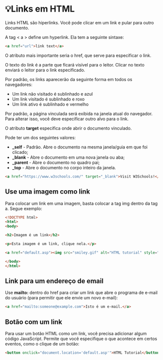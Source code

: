 # 💡Links em HTML

Links HTML são hiperlinks. Você pode clicar em um link e pular para outro documento.

A tag < a > define um hyperlink. Ela tem a seguinte sintaxe:

```html
<a href="url">link text</a>
```

O atributo mais importante seria o href, que serve para especificar o link.

O texto do link é a parte que ficará visível para o leitor. Clicar no texto enviará o leitor para o link especificado.

Por padrão, os links aparecerão da seguinte forma em todos os navegadores:

- Um link não visitado é sublinhado e azul
- Um link visitado é sublinhado e roxo
- Um link ativo é sublinhado e vermelho

Por padrão, a página vinculada será exibida na janela atual do navegador. Para alterar isso, você deve especificar outro alvo para o link.

O atributo **target** especifica onde abrir o documento vinculado.

Pode ter um dos seguintes valores:

- **_self** - Padrão. Abre o documento na mesma janela/guia em que foi clicado;
- **_blank** - Abre o documento em uma nova janela ou aba;
- **_parent** - Abre o documento no quadro pai;
- **_top** - Abre o documento no corpo inteiro da janela.

```html
<a href="https://www.w3schools.com/" target="_blank">Visit W3Schools!</a>
```

## Use uma imagem como link

Para colocar um link em uma imagem, basta colocar a tag img dentro da tag a. Segue exemplo:

```html
<!DOCTYPE html>
<html>
<body>

<h2>Imagem é um link</h2>

<p>Esta imagem é um link, clique nela.</p>

<a href="default.asp"><img src="smiley.gif" alt="HTML tutorial" style="width:42px;height:42px;"></a>

</body>
</html>
```

## Link para um endereço de email

Use **mailto:** dentro do href para criar um link que abre o programa de e-mail do usuário (para permitir que ele envie um novo e-mail):

```html
<a href="mailto:someone@example.com">Isto é um e-mail.</a>
```

## Botão com um link

Para usar um botão HTML como um link, você precisa adicionar algum código JavaScript.
Permite que você especifique o que acontece em certos eventos, como o clique de um botão:

```html
<button onclick="document.location='default.asp'">HTML Tutorial</button>
```

## 
